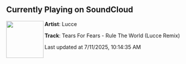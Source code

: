 ## Currently Playing on SoundCloud

[<img align="left" width="100" src="https://i1.sndcdn.com/artworks-yM8VelU1picQsQPV-iORxag-t500x500.jpg">](https://soundcloud.com/lucceofficial/lucce-rule-in-2024)

**Artist**: Lucce 

**Track**: Tears For Fears - Rule The World (Lucce Remix)

Last updated at 7/11/2025, 10:14:35 AM
